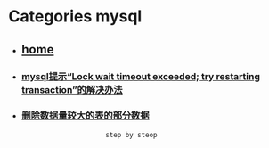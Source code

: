 # Categories mysql
* ## [home](../README.md)
* ### [mysql提示“Lock wait timeout exceeded; try restarting transaction”的解决办法](Lock_wait_timeout_exceeded.md)
* ### [删除数据量较大的表的部分数据](delete_data.md)
                           step by steop
